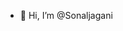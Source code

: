 - 👋 Hi, I’m @Sonaljagani

<!---
Sonaljagani/Sonaljagani is a ✨ special ✨ repository because its `README.md` (this file) appears on your GitHub profile.
You can click the Preview link to take a look at your changes.
--->
